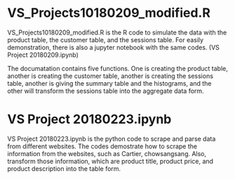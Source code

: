 # VS_Projects10180209_modified.R
VS_Projects10180209_modified.R is the R code to simulate the data with the product table, the customer table, and the sessions table. For easily demonstration, there is also a jupyter notebook with the same codes. (VS Project 20180209.ipynb)

The documatation contains five functions. One is creating the product table, another is creating the customer table, another is creating the sessions table, another is giving the summary table and the histograms, and the other will transform the sessions table into the aggregate data form.  

# VS Project 20180223.ipynb
VS Project 20180223.ipynb is the python code to scrape and parse data from different websites. The codes demostrate how to scrape the information from the websites, such as Cartier, chowsangsang. Also, transform those information, which are product title, product price, and product description into the table form.
